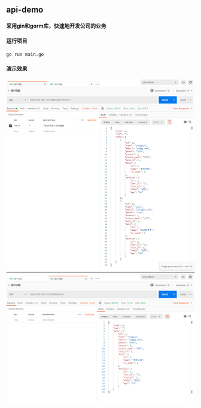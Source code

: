 ## api-demo
#### 采用gin和gorm库，快速地开发公司的业务

#### 运行项目
```
go run main.go
```

#### 演示效果

![avatar](https://github.com/windawake/api-demo/blob/master/01.png)
![avatar](https://github.com/windawake/api-demo/blob/master/02.png)
